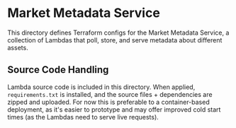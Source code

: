 # Market Metadata Service

This directory defines Terraform configs for the Market Metadata Service, a collection of Lambdas that poll, store, and serve metadata about different assets. 

## Source Code Handling

Lambda source code is included in this directory. When applied, `requirements.txt` is installed, and the source files + dependencies are zipped and uploaded. For now this is preferable to a container-based deployment, as it's easier to prototype and may offer improved cold start times (as the Lambdas need to serve live requests). 